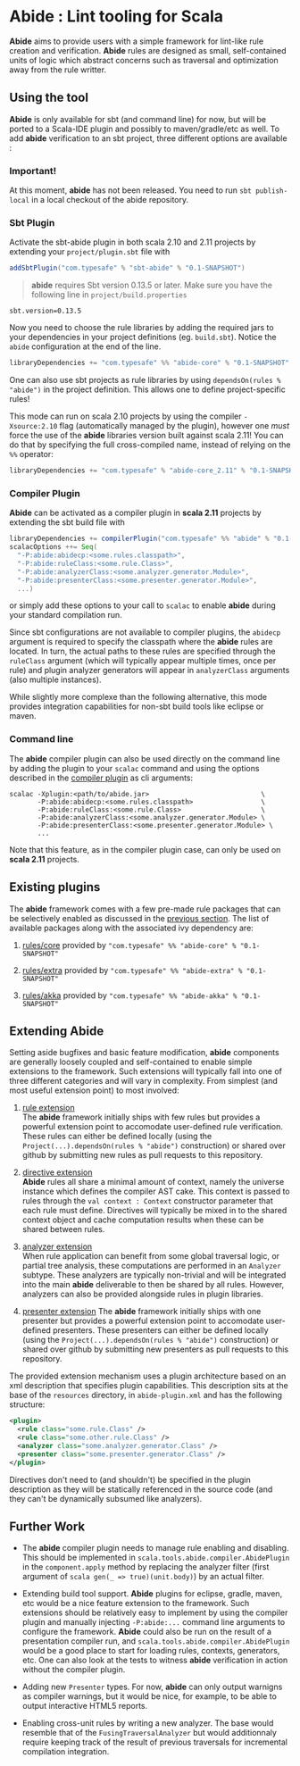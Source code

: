 # Abide : Lint tooling for Scala

**Abide** aims to provide users with a simple framework for lint-like rule creation and verification.
**Abide** rules are designed as small, self-contained units of logic which abstract concerns such as traversal and
optimization away from the rule writter.

## Using the tool

**Abide** is only available for sbt (and command line) for now, but will be ported to a Scala-IDE plugin and possibly to maven/gradle/etc as well. To add **abide** verification to an sbt project, three different options are available :

### Important!

At this moment, **abide** has not been released. You need to run `sbt publish-local` in a local checkout of the abide repository.

### Sbt Plugin

Activate the sbt-abide plugin in both scala 2.10 and 2.11 projects by extending your `project/plugin.sbt` file with

```scala
addSbtPlugin("com.typesafe" % "sbt-abide" % "0.1-SNAPSHOT")
```
> **abide** requires Sbt version 0.13.5 or later. Make sure you have the following line in `project/build.properties`

```
sbt.version=0.13.5
```

Now you need to choose the rule libraries by adding the required jars to your dependencies in your project definitions (eg. `build.sbt`). Notice the `abide` configuration at the end of the line.
```scala
libraryDependencies += "com.typesafe" %% "abide-core" % "0.1-SNAPSHOT" % "abide"
```
One can also use sbt projects as rule libraries by using `dependsOn(rules % "abide")` in the project definition. This allows one to define project-specific rules!

This mode can run on scala 2.10 projects by using the compiler `-Xsource:2.10` flag (automatically managed by
the plugin), however one _must_ force the use of the **abide** libraries version built against scala 2.11! You can do that by specifying the full cross-compiled name, instead of relying on the `%%` operator:

```scala
libraryDependencies += "com.typesafe" % "abide-core_2.11" % "0.1-SNAPSHOT" % "abide"
```


### Compiler Plugin

**Abide** can be activated as a compiler plugin in **scala 2.11** projects by extending the sbt build file with
```scala
libraryDependencies += compilerPlugin("com.typesafe" %% "abide" % "0.1-SNAPSHOT")
scalacOptions ++= Seq(
  "-P:abide:abidecp:<some.rules.classpath>",
  "-P:abide:ruleClass:<some.rule.Class>",
  "-P:abide:analyzerClass:<some.analyzer.generator.Module>",
  "-P:abide:presenterClass:<some.presenter.generator.Module>",
  ...)
```
or simply add these options to your call to `scalac` to enable **abide** during your standard compilation run.

Since sbt configurations are not available to compiler plugins, the `abidecp` argument is required to specify the
classpath where the **abide** rules are located. In turn, the actual paths to these rules are specified through the
`ruleClass` argument (which will typically appear multiple times, once per rule) and plugin analyzer generators will
appear in `analyzerClass` arguments (also multiple instances).

While slightly more complexe than the following alternative, this mode provides integration capabilities for non-sbt
build tools like eclipse or maven.

### Command line

The **abide** compiler plugin can also be used directly on the command line by adding the plugin to your `scalac` command and using the options described in the [compiler plugin](#compiler-plugin) as cli arguments:
```
scalac -Xplugin:<path/to/abide.jar>                            \
       -P:abide:abidecp:<some.rules.classpath>                 \
       -P:abide:ruleClass:<some.rule.Class>                    \
       -P:abide:analyzerClass:<some.analyzer.generator.Module> \
       -P:abide:presenterClass:<some.presenter.generator.Module> \
       ...
```

Note that this feature, as in the compiler plugin case, can only be used on **scala 2.11** projects.

## Existing plugins

The **abide** framework comes with a few pre-made rule packages that can be selectively enabled as discussed in the [previous section](#using-the-tool). The list of available packages along with the associated ivy dependency are:

1. [rules/core](/wiki/core-rules.md) provided by `"com.typesafe" %% "abide-core" % "0.1-SNAPSHOT"`

2. [rules/extra](/wiki/extra-rules.md) provided by `"com.typesafe" %% "abide-extra" % "0.1-SNAPSHOT"`

3. [rules/akka](/wiki/akka-rules.md) provided by `"com.typesafe" %% "abide-akka" % "0.1-SNAPSHOT"`

## Extending Abide

Setting aside bugfixes and basic feature modification, **abide** components are generally loosely coupled and self-contained to enable simple extensions to the framework. Such extensions will typically fall into one of three different categories and will vary in complexity. From simplest (and most useful extension point) to most involved:

1. [rule extension](/wiki/rules.md)  
The **abide** framework initially ships with few rules but provides a powerful extension point to accomodate user-defined
rule verification. These rules can either be defined locally (using the `Project(...).dependsOn(rules % "abide")` construction) or shared over github by submitting new rules as pull requests to this repository.

2. [directive extension](/wiki/extensions.md#adding-new-directives)  
**Abide** rules all share a minimal amount of context, namely the universe instance which defines the compiler AST cake. This context is passed to rules through the `val context : Context` constructor parameter that each rule must define. Directives will typically be mixed in to the shared context object and cache computation results when these can be shared between rules.

3. [analyzer extension](/wiki/extensions.md#defining-analyzers)  
When rule application can benefit from some global traversal logic, or partial tree analysis, these computations are
performed in an `Analyzer` subtype. These analyzers are typically non-trivial and will be integrated into the main **abide** deliverable to then be shared by all rules. However, analyzers can also be provided alongside rules in plugin
libraries.

4. [presenter extension](/wiki/extensions.md#defining-presenters)
The **abide** framework initially ships with one presenter but provides a powerful extension point to accomodate user-defined
presenters. These presenters can either be defined locally (using the `Project(...).dependsOn(rules % "abide")` construction) or shared over github by submitting new presenters as pull requests to this repository.

The provided extension mechanism uses a plugin architecture based on an xml description that specifies plugin
capabilities. This description sits at the base of the `resources` directory, in `abide-plugin.xml` and has the 
following structure:
```xml
<plugin>
  <rule class="some.rule.Class" />
  <rule class="some.other.rule.Class" />
  <analyzer class="some.analyzer.generator.Class" />
  <presenter class="some.presenter.generator.Class" />
</plugin>
```

Directives don't need to (and shouldn't) be specified in the plugin description as they will be statically referenced
in the source code (and they can't be dynamically subsumed like analyzers).

## Further Work

- The **abide** compiler plugin needs to manage rule enabling and disabling. This should be implemented in
`scala.tools.abide.compiler.AbidePlugin` in the `component.apply` method by replacing the analyzer filter (first argument of
```scala gen(_ => true)(unit.body)```) by an actual filter.

- Extending build tool support. **Abide** plugins for eclipse, gradle, maven, etc would be a nice feature extension to the
framework. Such extensions should be relatively easy to implement by using the compiler plugin and manually injecting
`-P:abide:...` command line arguments to configure the framework. **Abide** could also be run on the result of a presentation
compiler run, and `scala.tools.abide.compiler.AbidePlugin` would be a good place to start for loading rules, contexts,
generators, etc. One can also look at the tests to witness **abide** verification in action without the compiler plugin.

- Adding new `Presenter` types. For now, **abide** can only output warnigns as compiler warnings, but it would be nice, for
example, to be able to output interactive HTML5 reports.

- Enabling cross-unit rules by writing a new analyzer. The base would resemble that of the `FusingTraversalAnalyzer` but
would additionnaly require keeping track of the result of previous traversals for incremental compilation integration.

